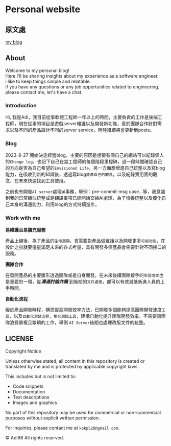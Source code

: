 # Personal website

## 原文處

[my blog](https://kokp520.github.io)

## About

Welcome to my personal blog!<br>
 Here i'll be sharing insights about my experience as a software engineer.
 <br> i like to keep things simple and relatable. <br>
if you have any questions or any job oppertunities related to engineering. please contact me, let's have a chat.


### Introduction

Hi, 我是Adi，我目前從事軟體工程師一年以上的時間，主要負責的工作是後端工程師，現在從事的項目是遊戲server維護以及開發新功能，善於團隊合作針對需求以及不同的產品設計不同的server service，陸陸續續將會更新到posts。

### Blog

2023-8-27 開始決定經營blog，主要的原因是想要有個自己的網站可以紀錄個人的`Change log`，也記下自己在當工程師的每個階段里程碑，過一段時間確認自己的方向是否為自己希望的`Envisioned Life`，另一方面想增進自己統整以及寫blog能力，在吸收到新的知識後，透過寫blog`釐清自己的觀念`，以及紀錄實用面的觀念，在未來快速找到工具使用。

之前也有開發`AI server`處理ai事務，舉例：pre-commit-msg case...等，我意識到我的日常類似統整或是翻譯事項已經開始交給AI處理，為了培養統整以及優化自己本身的溝通能力，利用blog的方式持續進步。

### Work with me 

**易維護且易擴充服務**

產品上線後，為了產品的`生命週期`，會需要對產品做維護以及開發更多`可用功能`，在設計之初就要儘量滿足未來的各式考量，具有開發多個產品會需要針對不同接口的服務。

**團隊合作**

在發開產品的主要雛形透過團隊或是自身開發，在未來後續團隊接手的`學習成本`也是重要的一環，從***溝通討論共識*** 到後期的`文件處理`，都可以有效減低新進人員的上手時間。

**自動化流程**

礙於產品開發時程，構思提高開發效率方法，已開發多個能夠提高團隊開發速度`工具`，以及`自動化測試流程`，`整合測試工具`，建構自動化提升團隊開發效率，不需要讓團隊浪費重複且繁瑣的工作，舉例 `AI Server`後期也處理改版文件的統整。

## LICENSE

Copyright Notice

Unless otherwise stated, all content in this repository is created or translated by me and is protected by applicable copyright laws.

This includes but is not limited to:

- Code snippets
- Documentation
- Text descriptions
- Images and graphics

No part of this repository may be used for commercial or non-commercial purposes without explicit written permission.

For inquiries, please contact me at `kokp520@gmail.com`.

© Adi98 All rights reserved.
